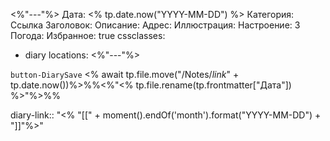 <%"---"%>
Дата: <% tp.date.now("YYYY-MM-DD") %>
Категория: Ссылка
Заголовок: 
Описание: 
Адрес: 
Иллюстрация: 
Настроение: 3
Погода: 
Избранное: true
cssclasses:
  - diary
locations: 
<%"---"%>

`button-DiarySave` <% await tp.file.move("/Notes/_link_" + tp.date.now())%>%%<%"\<\% tp.file.rename(tp.frontmatter[\"Дата\"]) \%\>"%>%%

diary-link:: "<% "[[" + moment().endOf('month').format("YYYY-MM-DD") + "]]"%>"